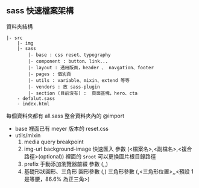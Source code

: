 ## sass 快速檔案架構
資料夾結構  
```
|- src
    |- img
    |- sass
        |- base : css reset、typography
        |- component : button、link...
        |- layout : 通用版面，header 、 navgation、footer
        |- pages : 個別頁
        |- utils : variable、mixin、extend 等等
        |- vendors : 放 sass-plugin
        |- section (目前沒有) :  頁面區塊，hero、cta
    - defalut.sass
    - index.html
```
每個資料夾都有 all.sass 整合資料夾內的 @import 
- base 
    裡面已有 meyer 版本的 reset.css
- utils/mixin
  1. media query breakpoint
  2. img-url background-image 快速匯入
    參數 (<檔案名>,<副檔名>,<複合路徑>(optional))
    裡面的 `$root` 可以更換圖片根目錄路徑
  3. prefix 手動添加瀏覽器前綴
    參數 (<css-property>,<value>,<prefix list>)
  4. 基礎形狀圓形、三角形
    圓形參數 (<size>,<color>)
    三角形參數 (<size>,<三角形位置>,<color>,<預設 1 是等腰，86.6% 為正三角>)